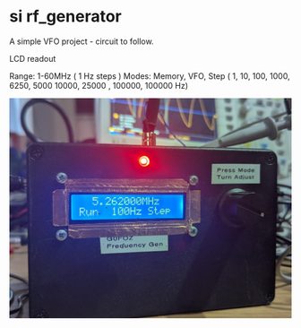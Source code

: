 # si rf_generator


A simple VFO project - circuit to follow.

LCD readout

Range:  1-60MHz ( 1 Hz steps )
Modes:  Memory, VFO, Step ( 1, 10, 100, 1000, 6250, 5000 10000, 25000 , 100000, 100000 Hz)

 ![Main Screem](https://github.com/sipsmi/si_sigGen/blob/main/PXL_20250702_194929701.jpg?raw=true)

